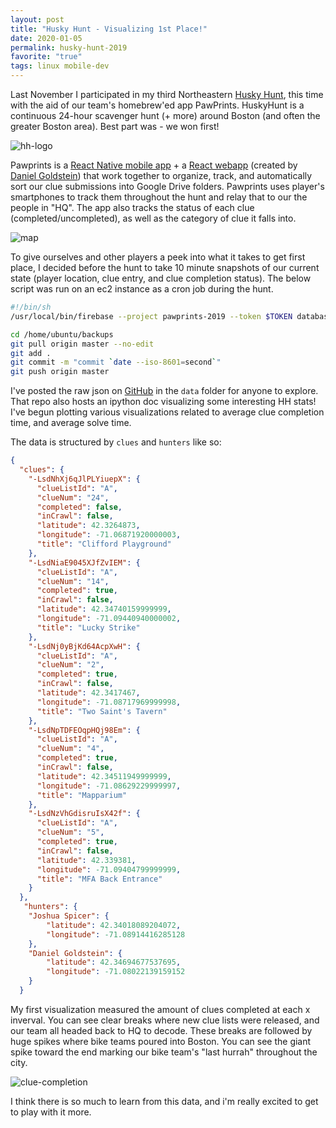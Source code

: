```yaml
---
layout: post
title: "Husky Hunt - Visualizing 1st Place!"
date: 2020-01-05
permalink: husky-hunt-2019
favorite: "true"
tags: linux mobile-dev
---
```


Last November I participated in my third Northeastern [Husky Hunt](https://www.facebook.com/events/481195489382688/), this time with the aid of our team's homebrew'ed app PawPrints. HuskyHunt is a continuous 24-hour scavenger hunt (+ more) around Boston (and often the greater Boston area). Best part was - we won first!

![hh-logo]({{site.url}}/assets/resources-huskyhunt2019/hh_logo.jpg)

Pawprints is a [React Native mobile app](https://github.com/daniel-goldstein/pawprints-mobile) + a [React webapp](https://github.com/daniel-goldstein/pawprints-web) (created by [Daniel Goldstein](https://twitter.com/dgoldsteinn)) that work together to organize, track, and automatically sort our clue submissions into Google Drive folders. Pawprints uses player's smartphones to track them throughout the hunt and relay that to our the people in "HQ". The app also tracks the status of each clue (completed/uncompleted), as well as the category of clue it falls into.

![map]({{site.url}}/assets/resources-huskyhunt2019/map.png)

To give ourselves and other players a peek into what it takes to get first place, I decided before the hunt to take 10 minute snapshots of our current state (player location, clue entry, and clue completion status). The below script was run on an ec2 instance as a cron job during the hunt.

```bash
#!/bin/sh
/usr/local/bin/firebase --project pawprints-2019 --token $TOKEN database:get / >> /home/ubuntu/backups/`date --iso-8601=second`.json

cd /home/ubuntu/backups
git pull origin master --no-edit
git add .
git commit -m "commit `date --iso-8601=second`"
git push origin master
```

I've posted the raw json on [GitHub](https://github.com/joshspicer/pawprints-2019) in the `data` folder for anyone to explore. That repo also hosts an ipython doc visualizing some interesting HH stats! I've begun plotting various visualizations related to average clue completion time, and average solve time.

The data is structured by `clues` and `hunters` like so:

```json
{
  "clues": {
    "-LsdNhXj6qJlPLYiuepX": {
      "clueListId": "A",
      "clueNum": "24",
      "completed": false,
      "inCrawl": false,
      "latitude": 42.3264873,
      "longitude": -71.06871920000003,
      "title": "Clifford Playground"
    },
    "-LsdNiaE9045XJfZvIEM": {
      "clueListId": "A",
      "clueNum": "14",
      "completed": true,
      "inCrawl": false,
      "latitude": 42.34740159999999,
      "longitude": -71.09440940000002,
      "title": "Lucky Strike"
    },
    "-LsdNj0yBjKd64AcpXwH": {
      "clueListId": "A",
      "clueNum": "2",
      "completed": true,
      "inCrawl": false,
      "latitude": 42.3417467,
      "longitude": -71.08717969999998,
      "title": "Two Saint's Tavern"
    },
    "-LsdNpTDFEOqpHQj98Em": {
      "clueListId": "A",
      "clueNum": "4",
      "completed": true,
      "inCrawl": false,
      "latitude": 42.34511949999999,
      "longitude": -71.08629229999997,
      "title": "Mapparium"
    },
    "-LsdNzVhGdisruIsX42f": {
      "clueListId": "A",
      "clueNum": "5",
      "completed": true,
      "inCrawl": false,
      "latitude": 42.339381,
      "longitude": -71.09404799999999,
      "title": "MFA Back Entrance"
    }
  },
   "hunters": {
    "Joshua Spicer": {
        "latitude": 42.34018089204072,
        "longitude": -71.08914416285128
    },
    "Daniel Goldstein": {
        "latitude": 42.34694677537695,
        "longitude": -71.08022139159152
    }
  }
```

My first visualization measured the amount of clues completed at each x inverval. You can see clear breaks where new clue lists were released, and our team all headed back to HQ to decode. These breaks are followed by huge spikes where bike teams poured into Boston. You can see the giant spike toward the end marking our bike team's "last hurrah" throughout the city.

![clue-completion]({{site.url}}/assets/resources-huskyhunt2019/clue-completion.png)

I think there is so much to learn from this data, and i'm really excited to get to play with it more.
